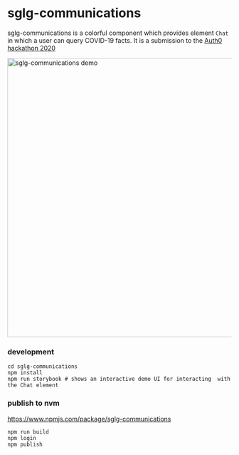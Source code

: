 # sglg-communications

sglg-communications is a colorful component which provides element `Chat` in which a user can query COVID-19 facts. It is a submission to the [Auth0 hackathon 2020](https://auth0.devpost.com/rules)

<img width="626" alt="sglg-communications demo" src="https://user-images.githubusercontent.com/578159/89726223-f2e6f700-d9cc-11ea-88cb-0f112ee2a69d.png">


### development

```
cd sglg-communications
npm install
npm run storybook # shows an interactive demo UI for interacting  with the Chat element
```

### publish to nvm

https://www.npmjs.com/package/sglg-communications

```
npm run build 
npm login
npm publish
```
